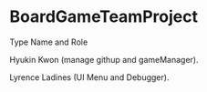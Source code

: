 # BoardGameTeamProject

Type Name and Role

Hyukin Kwon		(manage githup and gameManager).

Lyrence Ladines (UI Menu and Debugger).
